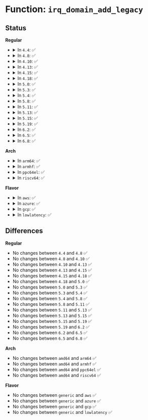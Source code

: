 # Function: <code>irq_domain_add_legacy</code>

## Status
<b>Regular</b>
<ul>
<li>
<details>
<summary>In <code>4.4</code>: ✅</summary>

```c
struct irq_domain *irq_domain_add_legacy(struct device_node *of_node, unsigned int size, unsigned int first_irq, irq_hw_number_t first_hwirq, const struct irq_domain_ops *ops, void *host_data);
```

**Collision:** Unique Global

**Inline:** No

**Transformation:** False

**Instances:**

```
In kernel/irq/irqdomain.c (ffffffff810e0cd0)
Location: kernel/irq/irqdomain.c:229
Inline: False
Direct callers:
  - drivers/base/regmap/regmap-irq.c:regmap_add_irq_chip
  - drivers/mfd/88pm860x-core.c:device_8607_init
  - drivers/mfd/wm831x-irq.c:wm831x_irq_init
  - drivers/mfd/twl4030-irq.c:twl4030_init_irq
  - drivers/mfd/max8925-core.c:max8925_device_init
```
**Symbols:**

```
ffffffff810e0cd0-ffffffff810e0d2a: irq_domain_add_legacy (STB_GLOBAL)
```
</details>
</li>
<li>
<details>
<summary>In <code>4.8</code>: ✅</summary>

```c
struct irq_domain *irq_domain_add_legacy(struct device_node *of_node, unsigned int size, unsigned int first_irq, irq_hw_number_t first_hwirq, const struct irq_domain_ops *ops, void *host_data);
```

**Collision:** Unique Global

**Inline:** No

**Transformation:** False

**Instances:**

```
In kernel/irq/irqdomain.c (ffffffff810e65a0)
Location: kernel/irq/irqdomain.c:222
Inline: False
Direct callers:
  - drivers/base/regmap/regmap-irq.c:regmap_add_irq_chip
  - drivers/mfd/88pm860x-core.c:device_8607_init
  - drivers/mfd/wm831x-irq.c:wm831x_irq_init
  - drivers/mfd/twl4030-irq.c:twl4030_init_irq
  - drivers/mfd/max8925-core.c:max8925_device_init
```
**Symbols:**

```
ffffffff810e65a0-ffffffff810e65fa: irq_domain_add_legacy (STB_GLOBAL)
```
</details>
</li>
<li>
<details>
<summary>In <code>4.10</code>: ✅</summary>

```c
struct irq_domain *irq_domain_add_legacy(struct device_node *of_node, unsigned int size, unsigned int first_irq, irq_hw_number_t first_hwirq, const struct irq_domain_ops *ops, void *host_data);
```

**Collision:** Unique Global

**Inline:** No

**Transformation:** False

**Instances:**

```
In kernel/irq/irqdomain.c (ffffffff810ecf90)
Location: kernel/irq/irqdomain.c:220
Inline: False
Direct callers:
  - drivers/base/regmap/regmap-irq.c:regmap_add_irq_chip
  - drivers/mfd/88pm860x-core.c:device_8607_init
  - drivers/mfd/wm831x-irq.c:wm831x_irq_init
  - drivers/mfd/twl4030-irq.c:twl4030_init_irq
  - drivers/mfd/max8925-core.c:max8925_device_init
```
**Symbols:**

```
ffffffff810ecf90-ffffffff810ecfea: irq_domain_add_legacy (STB_GLOBAL)
```
</details>
</li>
<li>
<details>
<summary>In <code>4.13</code>: ✅</summary>

```c
struct irq_domain *irq_domain_add_legacy(struct device_node *of_node, unsigned int size, unsigned int first_irq, irq_hw_number_t first_hwirq, const struct irq_domain_ops *ops, void *host_data);
```

**Collision:** Unique Global

**Inline:** No

**Transformation:** False

**Instances:**

```
In kernel/irq/irqdomain.c (ffffffff810ec930)
Location: kernel/irq/irqdomain.c:356
Inline: False
Direct callers:
  - drivers/base/regmap/regmap-irq.c:regmap_add_irq_chip
  - drivers/mfd/88pm860x-core.c:device_8607_init
  - drivers/mfd/wm831x-irq.c:wm831x_irq_init
  - drivers/mfd/twl4030-irq.c:twl4030_init_irq
  - drivers/mfd/max8925-core.c:max8925_device_init
```
**Symbols:**

```
ffffffff810ec930-ffffffff810ec990: irq_domain_add_legacy (STB_GLOBAL)
```
</details>
</li>
<li>
<details>
<summary>In <code>4.15</code>: ✅</summary>

```c
struct irq_domain *irq_domain_add_legacy(struct device_node *of_node, unsigned int size, unsigned int first_irq, irq_hw_number_t first_hwirq, const struct irq_domain_ops *ops, void *host_data);
```

**Collision:** Unique Global

**Inline:** No

**Transformation:** False

**Instances:**

```
In kernel/irq/irqdomain.c (ffffffff810f51a0)
Location: kernel/irq/irqdomain.c:357
Inline: False
Direct callers:
  - drivers/base/regmap/regmap-irq.c:regmap_add_irq_chip
  - drivers/mfd/88pm860x-core.c:device_8607_init
  - drivers/mfd/wm831x-irq.c:wm831x_irq_init
  - drivers/mfd/twl4030-irq.c:twl4030_init_irq
  - drivers/mfd/max8925-core.c:max8925_device_init
```
**Symbols:**

```
ffffffff810f51a0-ffffffff810f5200: irq_domain_add_legacy (STB_GLOBAL)
```
</details>
</li>
<li>
<details>
<summary>In <code>4.18</code>: ✅</summary>

```c
struct irq_domain *irq_domain_add_legacy(struct device_node *of_node, unsigned int size, unsigned int first_irq, irq_hw_number_t first_hwirq, const struct irq_domain_ops *ops, void *host_data);
```

**Collision:** Unique Global

**Inline:** No

**Transformation:** False

**Instances:**

```
In kernel/irq/irqdomain.c (ffffffff810fd570)
Location: kernel/irq/irqdomain.c:359
Inline: False
Direct callers:
  - drivers/base/regmap/regmap-irq.c:regmap_add_irq_chip
  - drivers/mfd/88pm860x-core.c:device_8607_init
  - drivers/mfd/wm831x-irq.c:wm831x_irq_init
  - drivers/mfd/twl4030-irq.c:twl4030_init_irq
  - drivers/mfd/max8925-core.c:max8925_device_init
```
**Symbols:**

```
ffffffff810fd570-ffffffff810fd5ca: irq_domain_add_legacy (STB_GLOBAL)
```
</details>
</li>
<li>
<details>
<summary>In <code>5.0</code>: ✅</summary>

```c
struct irq_domain *irq_domain_add_legacy(struct device_node *of_node, unsigned int size, unsigned int first_irq, irq_hw_number_t first_hwirq, const struct irq_domain_ops *ops, void *host_data);
```

**Collision:** Unique Global

**Inline:** No

**Transformation:** False

**Instances:**

```
In kernel/irq/irqdomain.c (ffffffff81109010)
Location: kernel/irq/irqdomain.c:359
Inline: False
Direct callers:
  - drivers/base/regmap/regmap-irq.c:regmap_add_irq_chip
  - drivers/mfd/88pm860x-core.c:device_8607_init
  - drivers/mfd/wm831x-irq.c:wm831x_irq_init
  - drivers/mfd/twl4030-irq.c:twl4030_init_irq
  - drivers/mfd/max8925-core.c:max8925_device_init
```
**Symbols:**

```
ffffffff81109010-ffffffff81109067: irq_domain_add_legacy (STB_GLOBAL)
```
</details>
</li>
<li>
<details>
<summary>In <code>5.3</code>: ✅</summary>

```c
struct irq_domain *irq_domain_add_legacy(struct device_node *of_node, unsigned int size, unsigned int first_irq, irq_hw_number_t first_hwirq, const struct irq_domain_ops *ops, void *host_data);
```

**Collision:** Unique Global

**Inline:** No

**Transformation:** False

**Instances:**

```
In kernel/irq/irqdomain.c (ffffffff811125f0)
Location: kernel/irq/irqdomain.c:359
Inline: False
Direct callers:
  - drivers/base/regmap/regmap-irq.c:regmap_add_irq_chip
  - drivers/mfd/88pm860x-core.c:device_8607_init
  - drivers/mfd/wm831x-irq.c:wm831x_irq_init
  - drivers/mfd/twl4030-irq.c:twl4030_init_irq
  - drivers/mfd/max8925-core.c:max8925_device_init
```
**Symbols:**

```
ffffffff811125f0-ffffffff81112649: irq_domain_add_legacy (STB_GLOBAL)
```
</details>
</li>
<li>
<details>
<summary>In <code>5.4</code>: ✅</summary>

```c
struct irq_domain *irq_domain_add_legacy(struct device_node *of_node, unsigned int size, unsigned int first_irq, irq_hw_number_t first_hwirq, const struct irq_domain_ops *ops, void *host_data);
```

**Collision:** Unique Global

**Inline:** No

**Transformation:** False

**Instances:**

```
In kernel/irq/irqdomain.c (ffffffff8111e880)
Location: kernel/irq/irqdomain.c:361
Inline: False
Direct callers:
  - drivers/base/regmap/regmap-irq.c:regmap_add_irq_chip
  - drivers/mfd/88pm860x-core.c:device_8607_init
  - drivers/mfd/wm831x-irq.c:wm831x_irq_init
  - drivers/mfd/twl4030-irq.c:twl4030_init_irq
  - drivers/mfd/max8925-core.c:max8925_device_init
```
**Symbols:**

```
ffffffff8111e880-ffffffff8111e8d9: irq_domain_add_legacy (STB_GLOBAL)
```
</details>
</li>
<li>
<details>
<summary>In <code>5.8</code>: ✅</summary>

```c
struct irq_domain *irq_domain_add_legacy(struct device_node *of_node, unsigned int size, unsigned int first_irq, irq_hw_number_t first_hwirq, const struct irq_domain_ops *ops, void *host_data);
```

**Collision:** Unique Global

**Inline:** No

**Transformation:** False

**Instances:**

```
In kernel/irq/irqdomain.c (ffffffff8112a530)
Location: kernel/irq/irqdomain.c:346
Inline: False
Direct callers:
  - drivers/base/regmap/regmap-irq.c:regmap_add_irq_chip_np
  - drivers/mfd/88pm860x-core.c:device_irq_init
  - drivers/mfd/wm831x-irq.c:wm831x_irq_init
  - drivers/mfd/twl4030-irq.c:twl4030_init_irq
```
**Symbols:**

```
ffffffff8112a530-ffffffff8112a589: irq_domain_add_legacy (STB_GLOBAL)
```
</details>
</li>
<li>
<details>
<summary>In <code>5.11</code>: ✅</summary>

```c
struct irq_domain *irq_domain_add_legacy(struct device_node *of_node, unsigned int size, unsigned int first_irq, irq_hw_number_t first_hwirq, const struct irq_domain_ops *ops, void *host_data);
```

**Collision:** Unique Global

**Inline:** No

**Transformation:** False

**Instances:**

```
In kernel/irq/irqdomain.c (ffffffff81126180)
Location: kernel/irq/irqdomain.c:356
Inline: False
Direct callers:
  - drivers/mfd/88pm860x-core.c:device_irq_init
  - drivers/mfd/wm831x-irq.c:wm831x_irq_init
  - drivers/mfd/twl4030-irq.c:twl4030_init_irq
```
**Symbols:**

```
ffffffff81126180-ffffffff811261d9: irq_domain_add_legacy (STB_GLOBAL)
```
</details>
</li>
<li>
<details>
<summary>In <code>5.13</code>: ✅</summary>

```c
struct irq_domain *irq_domain_add_legacy(struct device_node *of_node, unsigned int size, unsigned int first_irq, irq_hw_number_t first_hwirq, const struct irq_domain_ops *ops, void *host_data);
```

**Collision:** Unique Global

**Inline:** No

**Transformation:** False

**Instances:**

```
In kernel/irq/irqdomain.c (ffffffff81126210)
Location: kernel/irq/irqdomain.c:358
Inline: False
Direct callers:
  - drivers/mfd/88pm860x-core.c:device_irq_init
  - drivers/mfd/wm831x-irq.c:wm831x_irq_init
  - drivers/mfd/twl4030-irq.c:twl4030_init_irq
```
**Symbols:**

```
ffffffff81126210-ffffffff81126269: irq_domain_add_legacy (STB_GLOBAL)
```
</details>
</li>
<li>
<details>
<summary>In <code>5.15</code>: ✅</summary>

```c
struct irq_domain *irq_domain_add_legacy(struct device_node *of_node, unsigned int size, unsigned int first_irq, irq_hw_number_t first_hwirq, const struct irq_domain_ops *ops, void *host_data);
```

**Collision:** Unique Global

**Inline:** No

**Transformation:** False

**Instances:**

```
In kernel/irq/irqdomain.c (ffffffff81146ac0)
Location: kernel/irq/irqdomain.c:368
Inline: False
Direct callers:
  - drivers/mfd/88pm860x-core.c:device_irq_init
  - drivers/mfd/wm831x-irq.c:wm831x_irq_init
  - drivers/mfd/twl4030-irq.c:twl4030_init_irq
```
**Symbols:**

```
ffffffff81146ac0-ffffffff81146b19: irq_domain_add_legacy (STB_GLOBAL)
```
</details>
</li>
<li>
<details>
<summary>In <code>5.19</code>: ✅</summary>

```c
struct irq_domain *irq_domain_add_legacy(struct device_node *of_node, unsigned int size, unsigned int first_irq, irq_hw_number_t first_hwirq, const struct irq_domain_ops *ops, void *host_data);
```

**Collision:** Unique Global

**Inline:** No

**Transformation:** False

**Instances:**

```
In kernel/irq/irqdomain.c (ffffffff8116ae70)
Location: kernel/irq/irqdomain.c:368
Inline: False
Direct callers:
  - drivers/mfd/88pm860x-core.c:device_irq_init
  - drivers/mfd/wm831x-irq.c:wm831x_irq_init
  - drivers/mfd/twl4030-irq.c:twl4030_init_irq
```
**Symbols:**

```
ffffffff8116ae70-ffffffff8116aed9: irq_domain_add_legacy (STB_GLOBAL)
```
</details>
</li>
<li>
<details>
<summary>In <code>6.2</code>: ✅</summary>

```c
struct irq_domain *irq_domain_add_legacy(struct device_node *of_node, unsigned int size, unsigned int first_irq, irq_hw_number_t first_hwirq, const struct irq_domain_ops *ops, void *host_data);
```

**Collision:** Unique Global

**Inline:** No

**Transformation:** False

**Instances:**

```
In kernel/irq/irqdomain.c (ffffffff8119fdc0)
Location: kernel/irq/irqdomain.c:392
Inline: False
Direct callers:
  - drivers/mfd/88pm860x-core.c:device_irq_init
  - drivers/mfd/wm831x-irq.c:wm831x_irq_init
  - drivers/mfd/twl4030-irq.c:twl4030_init_irq
```
**Symbols:**

```
ffffffff8119fdc0-ffffffff8119fe31: irq_domain_add_legacy (STB_GLOBAL)
```
</details>
</li>
<li>
<details>
<summary>In <code>6.5</code>: ✅</summary>

```c
struct irq_domain *irq_domain_add_legacy(struct device_node *of_node, unsigned int size, unsigned int first_irq, irq_hw_number_t first_hwirq, const struct irq_domain_ops *ops, void *host_data);
```

**Collision:** Unique Global

**Inline:** No

**Transformation:** False

**Instances:**

```
In kernel/irq/irqdomain.c (ffffffff811b1ad0)
Location: kernel/irq/irqdomain.c:399
Inline: False
Direct callers:
  - drivers/mfd/88pm860x-core.c:device_irq_init
  - drivers/mfd/wm831x-irq.c:wm831x_irq_init
  - drivers/mfd/twl4030-irq.c:twl4030_init_irq
```
**Symbols:**

```
ffffffff811b1ad0-ffffffff811b1b41: irq_domain_add_legacy (STB_GLOBAL)
```
</details>
</li>
<li>
<details>
<summary>In <code>6.8</code>: ✅</summary>

```c
struct irq_domain *irq_domain_add_legacy(struct device_node *of_node, unsigned int size, unsigned int first_irq, irq_hw_number_t first_hwirq, const struct irq_domain_ops *ops, void *host_data);
```

**Collision:** Unique Global

**Inline:** No

**Transformation:** False

**Instances:**

```
In kernel/irq/irqdomain.c (ffffffff811c1880)
Location: kernel/irq/irqdomain.c:399
Inline: False
Direct callers:
  - drivers/mfd/88pm860x-core.c:device_irq_init
  - drivers/mfd/wm831x-irq.c:wm831x_irq_init
  - drivers/mfd/twl4030-irq.c:twl4030_init_irq
```
**Symbols:**

```
ffffffff811c1880-ffffffff811c18f1: irq_domain_add_legacy (STB_GLOBAL)
```
</details>
</li>
</ul>
<b>Arch</b>
<ul>
<li>
<details>
<summary>In <code>arm64</code>: ✅</summary>

```c
struct irq_domain *irq_domain_add_legacy(struct device_node *of_node, unsigned int size, unsigned int first_irq, irq_hw_number_t first_hwirq, const struct irq_domain_ops *ops, void *host_data);
```

**Collision:** Unique Global

**Inline:** No

**Transformation:** False

**Instances:**

```
In kernel/irq/irqdomain.c (ffff8000101841a8)
Location: kernel/irq/irqdomain.c:361
Inline: False
Direct callers:
  - drivers/irqchip/irq-gic.c:gic_init_bases
  - drivers/gpio/gpio-davinci.c:davinci_gpio_irq_setup
  - drivers/gpio/gpio-mxc.c:mxc_gpio_probe
  - drivers/base/regmap/regmap-irq.c:regmap_add_irq_chip
  - drivers/mfd/88pm860x-core.c:device_8607_init
  - drivers/mfd/wm831x-irq.c:wm831x_irq_init
  - drivers/mfd/twl4030-irq.c:twl4030_init_irq
  - drivers/mfd/max8925-core.c:max8925_device_init
```
**Symbols:**

```
ffff8000101841a8-ffff800010184230: irq_domain_add_legacy (STB_GLOBAL)
```
</details>
</li>
<li>
<details>
<summary>In <code>armhf</code>: ✅</summary>

```c
struct irq_domain *irq_domain_add_legacy(struct device_node *of_node, unsigned int size, unsigned int first_irq, irq_hw_number_t first_hwirq, const struct irq_domain_ops *ops, void *host_data);
```

**Collision:** Unique Global

**Inline:** No

**Transformation:** False

**Instances:**

```
In kernel/irq/irqdomain.c (c03d3304)
Location: kernel/irq/irqdomain.c:361
Inline: False
Direct callers:
  - arch/arm/mach-imx/tzic.c:tzic_init_dt
  - drivers/irqchip/irq-hip04.c:hip04_of_init
  - drivers/irqchip/irq-omap-intc.c:omap_init_irq_legacy
  - drivers/irqchip/irq-gic.c:gic_init_bases
  - drivers/gpio/gpio-mxc.c:mxc_gpio_probe
  - drivers/gpio/gpio-twl4030.c:gpio_twl4030_probe
  - drivers/base/regmap/regmap-irq.c:regmap_add_irq_chip
  - drivers/mfd/88pm860x-core.c:device_8607_init
  - drivers/mfd/wm831x-irq.c:wm831x_irq_init
  - drivers/mfd/twl4030-irq.c:twl4030_init_irq
  - drivers/mfd/max8925-core.c:max8925_device_init
```
**Symbols:**

```
c03d3304-c03d3374: irq_domain_add_legacy (STB_GLOBAL)
```
</details>
</li>
<li>
<details>
<summary>In <code>ppc64el</code>: ✅</summary>

```c
struct irq_domain *irq_domain_add_legacy(struct device_node *of_node, unsigned int size, unsigned int first_irq, irq_hw_number_t first_hwirq, const struct irq_domain_ops *ops, void *host_data);
```

**Collision:** Unique Global

**Inline:** No

**Transformation:** False

**Instances:**

```
In kernel/irq/irqdomain.c (c0000000001de820)
Location: kernel/irq/irqdomain.c:361
Inline: False
Direct callers:
  - arch/powerpc/sysdev/i8259.c:i8259_init
  - drivers/base/regmap/regmap-irq.c:regmap_add_irq_chip
  - drivers/mfd/88pm860x-core.c:device_8607_init
  - drivers/mfd/wm831x-irq.c:wm831x_irq_init
  - drivers/mfd/twl4030-irq.c:twl4030_init_irq
  - drivers/mfd/max8925-core.c:max8925_device_init
```
**Symbols:**

```
c0000000001de820-c0000000001de8b4: irq_domain_add_legacy (STB_GLOBAL)
```
</details>
</li>
<li>
<details>
<summary>In <code>riscv64</code>: ✅</summary>

```c
struct irq_domain *irq_domain_add_legacy(struct device_node *of_node, unsigned int size, unsigned int first_irq, irq_hw_number_t first_hwirq, const struct irq_domain_ops *ops, void *host_data);
```

**Collision:** Unique Global

**Inline:** No

**Transformation:** False

**Instances:**

```
In kernel/irq/irqdomain.c (ffffffe00011b234)
Location: kernel/irq/irqdomain.c:361
Inline: False
Direct callers:
  - drivers/base/regmap/regmap-irq.c:regmap_add_irq_chip
  - drivers/mfd/88pm860x-core.c:device_8607_init
  - drivers/mfd/wm831x-irq.c:wm831x_irq_init
  - drivers/mfd/twl4030-irq.c:twl4030_init_irq
  - drivers/mfd/max8925-core.c:max8925_device_init
```
**Symbols:**

```
ffffffe00011b234-ffffffe00011b2a6: irq_domain_add_legacy (STB_GLOBAL)
```
</details>
</li>
</ul>
<b>Flavor</b>
<ul>
<li>
<details>
<summary>In <code>aws</code>: ✅</summary>

```c
struct irq_domain *irq_domain_add_legacy(struct device_node *of_node, unsigned int size, unsigned int first_irq, irq_hw_number_t first_hwirq, const struct irq_domain_ops *ops, void *host_data);
```

**Collision:** Unique Global

**Inline:** No

**Transformation:** False

**Instances:**

```
In kernel/irq/irqdomain.c (ffffffff81116e60)
Location: kernel/irq/irqdomain.c:361
Inline: False
Direct callers:
  - drivers/base/regmap/regmap-irq.c:regmap_add_irq_chip
  - drivers/mfd/wm831x-irq.c:wm831x_irq_init
```
**Symbols:**

```
ffffffff81116e60-ffffffff81116eb9: irq_domain_add_legacy (STB_GLOBAL)
```
</details>
</li>
<li>
<details>
<summary>In <code>azure</code>: ✅</summary>

```c
struct irq_domain *irq_domain_add_legacy(struct device_node *of_node, unsigned int size, unsigned int first_irq, irq_hw_number_t first_hwirq, const struct irq_domain_ops *ops, void *host_data);
```

**Collision:** Unique Global

**Inline:** No

**Transformation:** False

**Instances:**

```
In kernel/irq/irqdomain.c (ffffffff81107b50)
Location: kernel/irq/irqdomain.c:361
Inline: False
Direct callers:
  - drivers/base/regmap/regmap-irq.c:regmap_add_irq_chip
  - drivers/mfd/wm831x-irq.c:wm831x_irq_init
```
**Symbols:**

```
ffffffff81107b50-ffffffff81107ba9: irq_domain_add_legacy (STB_GLOBAL)
```
</details>
</li>
<li>
<details>
<summary>In <code>gcp</code>: ✅</summary>

```c
struct irq_domain *irq_domain_add_legacy(struct device_node *of_node, unsigned int size, unsigned int first_irq, irq_hw_number_t first_hwirq, const struct irq_domain_ops *ops, void *host_data);
```

**Collision:** Unique Global

**Inline:** No

**Transformation:** False

**Instances:**

```
In kernel/irq/irqdomain.c (ffffffff81114d50)
Location: kernel/irq/irqdomain.c:361
Inline: False
Direct callers:
  - drivers/base/regmap/regmap-irq.c:regmap_add_irq_chip
  - drivers/mfd/88pm860x-core.c:device_8607_init
  - drivers/mfd/wm831x-irq.c:wm831x_irq_init
  - drivers/mfd/twl4030-irq.c:twl4030_init_irq
  - drivers/mfd/max8925-core.c:max8925_device_init
```
**Symbols:**

```
ffffffff81114d50-ffffffff81114da9: irq_domain_add_legacy (STB_GLOBAL)
```
</details>
</li>
<li>
<details>
<summary>In <code>lowlatency</code>: ✅</summary>

```c
struct irq_domain *irq_domain_add_legacy(struct device_node *of_node, unsigned int size, unsigned int first_irq, irq_hw_number_t first_hwirq, const struct irq_domain_ops *ops, void *host_data);
```

**Collision:** Unique Global

**Inline:** No

**Transformation:** False

**Instances:**

```
In kernel/irq/irqdomain.c (ffffffff81120380)
Location: kernel/irq/irqdomain.c:361
Inline: False
Direct callers:
  - drivers/base/regmap/regmap-irq.c:regmap_add_irq_chip
  - drivers/mfd/88pm860x-core.c:device_8607_init
  - drivers/mfd/wm831x-irq.c:wm831x_irq_init
  - drivers/mfd/twl4030-irq.c:twl4030_init_irq
  - drivers/mfd/max8925-core.c:max8925_device_init
```
**Symbols:**

```
ffffffff81120380-ffffffff811203d9: irq_domain_add_legacy (STB_GLOBAL)
```
</details>
</li>
</ul>

## Differences
<b>Regular</b>
<ul>
<li>
No changes between <code>4.4</code> and <code>4.8</code> ✅
</li>
<li>
No changes between <code>4.8</code> and <code>4.10</code> ✅
</li>
<li>
No changes between <code>4.10</code> and <code>4.13</code> ✅
</li>
<li>
No changes between <code>4.13</code> and <code>4.15</code> ✅
</li>
<li>
No changes between <code>4.15</code> and <code>4.18</code> ✅
</li>
<li>
No changes between <code>4.18</code> and <code>5.0</code> ✅
</li>
<li>
No changes between <code>5.0</code> and <code>5.3</code> ✅
</li>
<li>
No changes between <code>5.3</code> and <code>5.4</code> ✅
</li>
<li>
No changes between <code>5.4</code> and <code>5.8</code> ✅
</li>
<li>
No changes between <code>5.8</code> and <code>5.11</code> ✅
</li>
<li>
No changes between <code>5.11</code> and <code>5.13</code> ✅
</li>
<li>
No changes between <code>5.13</code> and <code>5.15</code> ✅
</li>
<li>
No changes between <code>5.15</code> and <code>5.19</code> ✅
</li>
<li>
No changes between <code>5.19</code> and <code>6.2</code> ✅
</li>
<li>
No changes between <code>6.2</code> and <code>6.5</code> ✅
</li>
<li>
No changes between <code>6.5</code> and <code>6.8</code> ✅
</li>
</ul>
<b>Arch</b>
<ul>
<li>
No changes between <code>amd64</code> and <code>arm64</code> ✅
</li>
<li>
No changes between <code>amd64</code> and <code>armhf</code> ✅
</li>
<li>
No changes between <code>amd64</code> and <code>ppc64el</code> ✅
</li>
<li>
No changes between <code>amd64</code> and <code>riscv64</code> ✅
</li>
</ul>
<b>Flavor</b>
<ul>
<li>
No changes between <code>generic</code> and <code>aws</code> ✅
</li>
<li>
No changes between <code>generic</code> and <code>azure</code> ✅
</li>
<li>
No changes between <code>generic</code> and <code>gcp</code> ✅
</li>
<li>
No changes between <code>generic</code> and <code>lowlatency</code> ✅
</li>
</ul>
